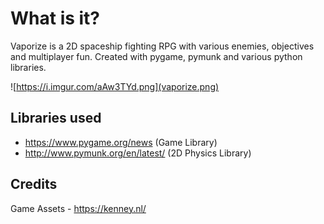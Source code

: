 # What is it?
Vaporize is a 2D spaceship fighting RPG with various enemies, objectives and multiplayer fun. Created with pygame, pymunk and various python libraries.

![https://i.imgur.com/aAw3TYd.png](vaporize.png)

## Libraries used
- https://www.pygame.org/news (Game Library)
- http://www.pymunk.org/en/latest/ (2D Physics Library)

## Credits
Game Assets - https://kenney.nl/
